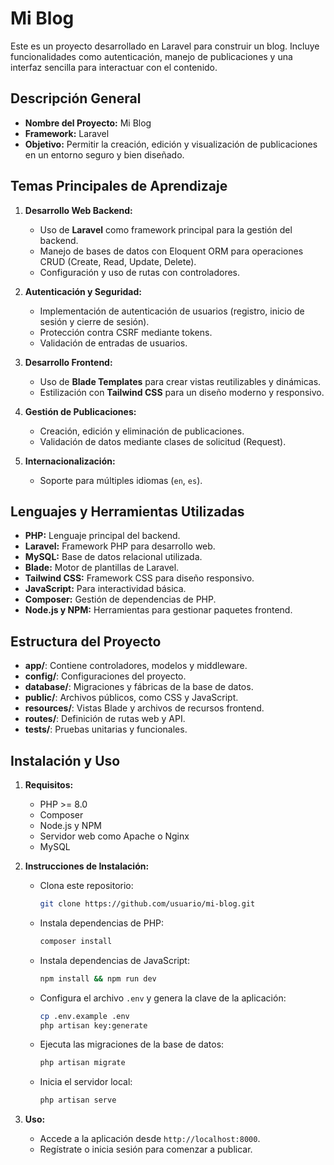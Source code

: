 # Mi Blog

Este es un proyecto desarrollado en Laravel para construir un blog. Incluye funcionalidades como autenticación, manejo de publicaciones y una interfaz sencilla para interactuar con el contenido.

## Descripción General

- **Nombre del Proyecto:** Mi Blog
- **Framework:** Laravel
- **Objetivo:** Permitir la creación, edición y visualización de publicaciones en un entorno seguro y bien diseñado.

## Temas Principales de Aprendizaje

1. **Desarrollo Web Backend:**
   - Uso de **Laravel** como framework principal para la gestión del backend.
   - Manejo de bases de datos con Eloquent ORM para operaciones CRUD (Create, Read, Update, Delete).
   - Configuración y uso de rutas con controladores.

2. **Autenticación y Seguridad:**
   - Implementación de autenticación de usuarios (registro, inicio de sesión y cierre de sesión).
   - Protección contra CSRF mediante tokens.
   - Validación de entradas de usuarios.

3. **Desarrollo Frontend:**
   - Uso de **Blade Templates** para crear vistas reutilizables y dinámicas.
   - Estilización con **Tailwind CSS** para un diseño moderno y responsivo.

4. **Gestión de Publicaciones:**
   - Creación, edición y eliminación de publicaciones.
   - Validación de datos mediante clases de solicitud (Request).

5. **Internacionalización:**
   - Soporte para múltiples idiomas (`en`, `es`).

## Lenguajes y Herramientas Utilizadas

- **PHP:** Lenguaje principal del backend.
- **Laravel:** Framework PHP para desarrollo web.
- **MySQL:** Base de datos relacional utilizada.
- **Blade:** Motor de plantillas de Laravel.
- **Tailwind CSS:** Framework CSS para diseño responsivo.
- **JavaScript:** Para interactividad básica.
- **Composer:** Gestión de dependencias de PHP.
- **Node.js y NPM:** Herramientas para gestionar paquetes frontend.

## Estructura del Proyecto

- **app/**: Contiene controladores, modelos y middleware.
- **config/**: Configuraciones del proyecto.
- **database/**: Migraciones y fábricas de la base de datos.
- **public/**: Archivos públicos, como CSS y JavaScript.
- **resources/**: Vistas Blade y archivos de recursos frontend.
- **routes/**: Definición de rutas web y API.
- **tests/**: Pruebas unitarias y funcionales.

## Instalación y Uso

1. **Requisitos:**
   - PHP >= 8.0
   - Composer
   - Node.js y NPM
   - Servidor web como Apache o Nginx
   - MySQL

2. **Instrucciones de Instalación:**
   - Clona este repositorio:
     ```bash
     git clone https://github.com/usuario/mi-blog.git
     ```
   - Instala dependencias de PHP:
     ```bash
     composer install
     ```
   - Instala dependencias de JavaScript:
     ```bash
     npm install && npm run dev
     ```
   - Configura el archivo `.env` y genera la clave de la aplicación:
     ```bash
     cp .env.example .env
     php artisan key:generate
     ```
   - Ejecuta las migraciones de la base de datos:
     ```bash
     php artisan migrate
     ```
   - Inicia el servidor local:
     ```bash
     php artisan serve
     ```

3. **Uso:**
   - Accede a la aplicación desde `http://localhost:8000`.
   - Regístrate o inicia sesión para comenzar a publicar.
